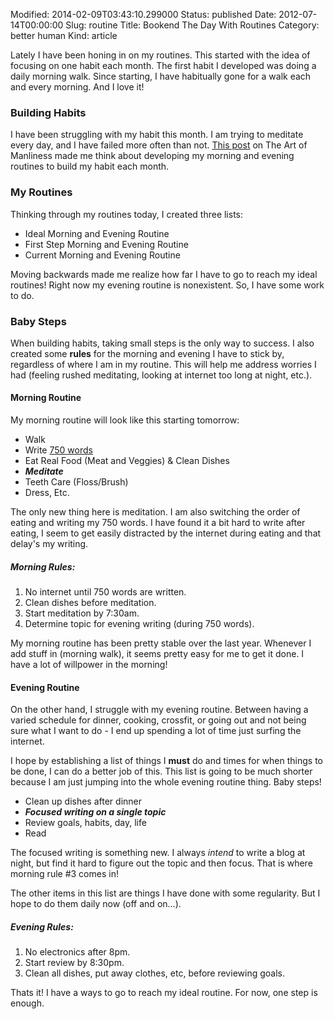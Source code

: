 Modified: 2014-02-09T03:43:10.299000
Status: published
Date: 2012-07-14T00:00:00
Slug: routine
Title: Bookend The Day With Routines
Category: better human
Kind: article

Lately I have been honing in on my routines. This started with the idea of focusing on one habit each month. The first habit I developed was doing a daily morning walk. Since starting, I have habitually gone for a walk each and every morning. And I love it!

### Building Habits

I have been struggling with my habit this month. I am trying to meditate every day, and I have failed more often than not. [This post](http://artofmanliness.com/2011/09/05/bookend-your-day-the-power-of-morning-and-evening-routines/) on The Art of Manliness made me think about developing my morning and evening routines to build my habit each month.

### My Routines

Thinking through my routines today, I created three lists:

* Ideal Morning and Evening Routine
* First Step Morning and Evening Routine
* Current Morning and Evening Routine

Moving backwards made me realize how far I have to go to reach my ideal routines! Right now my evening routine is nonexistent. So, I have some work to do.

### Baby Steps

When building habits, taking small steps is the only way to success. I also created some **rules** for the morning and evening I have to stick by, regardless of where I am in my routine. This will help me address worries I had (feeling rushed meditating, looking at internet too long at night, etc.).

#### Morning Routine

My morning routine will look like this starting tomorrow:

* Walk
* Write [750 words](http://750words.com)
* Eat Real Food (Meat and Veggies) & Clean Dishes
* ***Meditate***
* Teeth Care (Floss/Brush)
* Dress, Etc.

The only new thing here is meditation. I am also switching the order of eating and writing my 750 words. I have found it a bit hard to write after eating, I seem to get easily distracted by the internet during eating and that delay's my writing.

##### Morning Rules:

1. No internet until 750 words are written.
2. Clean dishes before meditation.
3. Start meditation by 7:30am.
4. Determine topic for evening writing (during 750 words).

My morning routine has been pretty stable over the last year. Whenever I add stuff in (morning walk), it seems pretty easy for me to get it done. I have a lot of willpower in the morning!

#### Evening Routine

On the other hand, I struggle with my evening routine. Between having a varied schedule for dinner, cooking, crossfit, or going out and not being sure what I want to do - I end up spending a lot of time just surfing the internet.

I hope by establishing a list of things I **must** do and times for when things to be done, I can do a better job of this. This list is going to be much shorter because I am just jumping into the whole evening routine thing. Baby steps!

* Clean up dishes after dinner
* ***Focused writing on a single topic***
* Review goals, habits, day, life
* Read

The focused writing is something new. I always *intend* to write a blog at night, but find it hard to figure out the topic and then focus. That is where morning rule #3 comes in!

The other items in this list are things I have done with some regularity. But I hope to do them daily now (off and on...).

##### Evening Rules:

1. No electronics after 8pm.
2. Start review by 8:30pm.
3. Clean all dishes, put away clothes, etc, before reviewing goals.

Thats it! I have a ways to go to reach my ideal routine. For now, one step is enough.